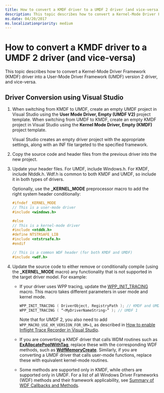```yaml
---
title: How to convert a KMDF driver to a UMDF 2 driver (and vice-versa)
description: This topic describes how to convert a Kernel-Mode Driver Framework (KMDF) driver into a User-Mode Driver Framework (UMDF) version 2 driver, and vice-versa.
ms.date: 04/20/2017
ms.localizationpriority: medium
---
```


# How to convert a KMDF driver to a UMDF 2 driver (and vice-versa)


This topic describes how to convert a Kernel-Mode Driver Framework (KMDF) driver into a User-Mode Driver Framework (UMDF) version 2 driver, and vice-versa.

## Driver Conversion using Visual Studio


1.  When switching from KMDF to UMDF, create an empty UMDF project in Visual Studio using the **User Mode Driver, Empty (UMDF V2)** project template. When switching from UMDF to KMDF, create an empty KMDF project in Visual Studio using the **Kernel Mode Driver, Empty (KMDF)** project template.

    Visual Studio creates an empty driver project with the appropriate settings, along with an INF file targeted to the specified framework.

2.  Copy the source code and header files from the previous driver into the new project.
3.  Update your header files. For UMDF, include Windows.h. For KMDF, include Ntddk.h. Wdf.h is common to both KMDF and UMDF, so include it in both types of drivers.

    Optionally, use the **\_KERNEL\_MODE** preprocessor macro to add the right system header conditionally:

    ```cpp
    #ifndef _KERNEL_MODE
    // This is a user-mode driver
    #include <windows.h>

    #else
    // This is a kernel-mode driver
    #include <ntddk.h>
    #define NTSTRSAFE_LIB
    #include <ntstrsafe.h>
    #endif

    // This is a common WDF header (for both KMDF and UMDF)
    #include <wdf.h> 
    ```

4.  Update the source code to either remove or conditionally compile (using the **\_KERNEL\_MODE** macro) any functionality that is not supported in the target driver model. For example:

    -   If your driver uses WPP tracing, update the [WPP\_INIT\_TRACING](/previous-versions/windows/hardware/previsioning-framework/ff556191(v=vs.85)) macro. This macro takes different parameters in user mode and kernel mode.
        ```cpp
        WPP_INIT_TRACING ( DriverObject, RegistryPath ); // KMDF and UMDF 2
        WPP_INIT_TRACING ( “<MyDriverNameString>” ); // UMDF 1
        ```
        Note that for UMDF 2, you also need to add `WPP_MACRO_USE_KM_VERSION_FOR_UM=1`, as described in [How to enable Inflight Trace Recorder in Visual Studio](/windows-hardware/drivers/devtest/using-wpp-recorder#how-to-enable-inflight-trace-recorder-in-visual-studio).

    -   If you are converting a KMDF driver that calls WDM routines such as [**ExAllocatePoolWithTag**](/windows-hardware/drivers/ddi/wdm/nf-wdm-exallocatepoolwithtag), replace these with the corresponding WDF methods, such as [**WdfMemoryCreate**](/windows-hardware/drivers/ddi/wdfmemory/nf-wdfmemory-wdfmemorycreate). Similarly, if you are converting a UMDF driver that calls user-mode functions, replace these with equivalent kernel-mode routines.
    -   Some methods are supported only in KMDF, while others are supported only in UMDF. For a list of all Windows Driver Frameworks (WDF) methods and their framework applicability, see [Summary of WDF Callbacks and Methods](/windows-hardware/drivers/ddi/_wdf/).

 


